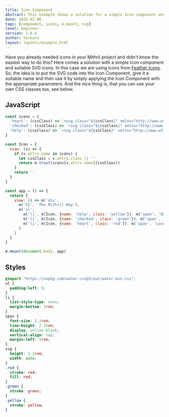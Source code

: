 ```yaml
---
title: Icon Component
abstract: This example shows a solution for a simple Icon component and suitable SVG icons.
date: 2022-02-06
tags: [component, icons, m.mount, svg]
level: beginner
version: 2.0.4
author: tbreuss
layout: layouts/example.html
---
```


Have you already needed icons in your Mithril project and didn't know the easiest way to do this? Here comes a solution with a simple Icon component and suitable SVG icons. In this case we are using icons from [Feather Icons](https://feathericons.com/). So, the idea is to put the SVG code into the Icon Component, give it a suitable name and then use it by simply applying the Icon Component with the appropriate parameters. And the nice thing is, that you can use your own CSS classes too, see below.

## JavaScript

~~~js
const icons = {
  'heart': (cssClass) => `<svg class="${cssClass}" xmlns="http://www.w3.org/2000/svg" width="24" height="24" viewBox="0 0 24 24" fill="none" stroke="currentColor" stroke-width="2" stroke-linecap="round" stroke-linejoin="round" class="feather feather-heart"><path d="M20.84 4.61a5.5 5.5 0 0 0-7.78 0L12 5.67l-1.06-1.06a5.5 5.5 0 0 0-7.78 7.78l1.06 1.06L12 21.23l7.78-7.78 1.06-1.06a5.5 5.5 0 0 0 0-7.78z"></path></svg>`,
  'checked': (cssClass) => `<svg class="${cssClass}" xmlns="http://www.w3.org/2000/svg" width="24" height="24" viewBox="0 0 24 24" fill="none" stroke="currentColor" stroke-width="2" stroke-linecap="round" stroke-linejoin="round" class="feather feather-check-square"><polyline points="9 11 12 14 22 4"></polyline><path d="M21 12v7a2 2 0 0 1-2 2H5a2 2 0 0 1-2-2V5a2 2 0 0 1 2-2h11"></path></svg>`,
  'help': (cssClass) => `<svg class="${cssClass}" xmlns="http://www.w3.org/2000/svg" width="24" height="24" viewBox="0 0 24 24" fill="none" stroke="currentColor" stroke-width="2" stroke-linecap="round" stroke-linejoin="round" class="feather feather-help-circle"><circle cx="12" cy="12" r="10"></circle><path d="M9.09 9a3 3 0 0 1 5.83 1c0 2-3 3-3 3"></path><line x1="12" y1="17" x2="12.01" y2="17"></line></svg>`,
}

const Icon = {
  view: (v) => {
    if (v.attrs.name in icons) {
      let cssClass = v.attrs.class || ''
      return m.trust(icons[v.attrs.name](cssClass))
    }
    return ''
  }
}

const app = () => {
  return {
    view: () => m('div',
      m('h1', 'The Mithril Way'),
      m('ul',
        m('li', m(Icon, {name: 'help', class: 'yellow'}), m('span', 'Doubt it?')),
        m('li', m(Icon, {name: 'checked', class: 'green'}), m('span', 'Try it.')),
        m('li', m(Icon, {name: 'heart', class: 'red'}), m('span', 'Love it!'))
      )
    )
  }
}

m.mount(document.body, app)
~~~

## Styles

~~~css
@import "https://unpkg.com/water.css@2/out/water.min.css";
ul {
  padding-left: 0;
}
li {
  list-style-type: none;
  margin-bottom: 1rem;
}
span {
  font-size: 2.2rem;
  line-height: 2.2rem;
  display: inline-block;
  vertical-align: top;
  margin-left: 1rem;
}
svg {
  height: 2.2rem;
  width: auto;
}
.red {
  stroke: red;
  fill: red;
}
.green {
  stroke: green;
}
.yellow {
  stroke: yellow;
}
~~~
